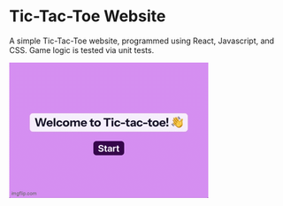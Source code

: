 # Tic-Tac-Toe Website

A simple Tic-Tac-Toe website, programmed using React, Javascript, and CSS. Game logic is tested via unit tests.

![](https://github.com/LeoneVi/TicTacToe-Website/blob/main/public/game.gif)
